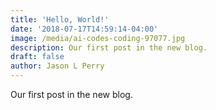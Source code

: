 ```yaml
---
title: 'Hello, World!'
date: '2018-07-17T14:59:14-04:00'
image: /media/ai-codes-coding-97077.jpg
description: Our first post in the new blog.
draft: false
author: Jason L Perry
---
```


Our first post in the new blog.
